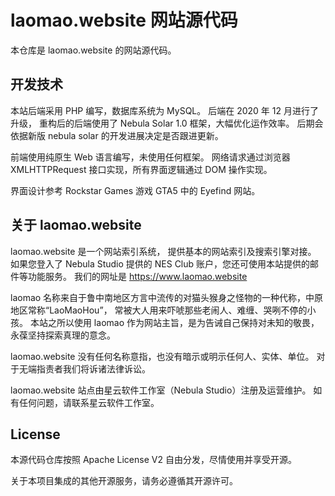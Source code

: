 # laomao.website 网站源代码
本仓库是 laomao.website 的网站源代码。

## 开发技术

本站后端采用 PHP 编写，数据库系统为 MySQL。 后端在 2020 年 12 月进行了升级，
重构后的后端使用了 Nebula Solar 1.0 框架，大幅优化运作效率。
后期会依据新版 nebula solar 的开发进展决定是否跟进更新。

前端使用纯原生 Web 语言编写，未使用任何框架。
网络请求通过浏览器 XMLHTTPRequest 接口实现，所有界面逻辑通过 DOM 操作实现。

界面设计参考 Rockstar Games 游戏 GTA5 中的 Eyefind 网站。


## 关于 laomao.website
laomao.website 是一个网站索引系统， 提供基本的网站索引及搜索引擎对接。
如果您登入了 Nebula Studio 提供的 NES Club 账户，您还可使用本站提供的邮件等功能服务。 
我们的网址是 https://www.laomao.website

laomao 名称来自于鲁中南地区方言中流传的对猫头猴身之怪物的一种代称，中原地区常称“LaoMaoHou”，
常被大人用来吓唬那些老闹人、难缠、哭咧不停的小孩。 
本站之所以使用 laomao 作为网站主旨，是为告诫自己保持对未知的敬畏，永葆坚持探索真理的意念。

laomao.website 没有任何名称意指，也没有暗示或明示任何人、实体、单位。
对于无端指责者我们将诉诸法律诉讼。

laomao.website 站点由星云软件工作室（Nebula Studio）注册及运营维护。
如有任何问题，请联系星云软件工作室。

## License
本源代码仓库按照 Apache License V2 自由分发，尽情使用并享受开源。

关于本项目集成的其他开源服务，请务必遵循其开源许可。
